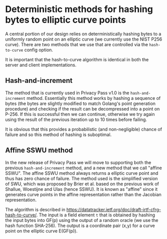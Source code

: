 # Deterministic methods for hashing bytes to elliptic curve points

A central portion of our design relies on deterministically hashing bytes to a
uniformly random point on an elliptic curve (we currently use the NIST P256
curve). There are two methods that we use that are controlled via the
`hash-to-curve` config option.

It is important that the hash-to-curve algorithm is identical in both the server
and client implementations.

## Hash-and-increment

The method that is currently used in Privacy Pass v1.0 is the
`hash-and-increment` method. Essentially this method works by hashing a
sequence of bytes (the bytes are slightly modified to match Golang's point
generation procedure) and checking if the result can be decompressed into a
point on P-256. If this is successful then we can continue, otherwise we try
again using the result of the previous iteration up to 10 times before failing.

It is obvious that this provides a probabilistic (and non-negligible) chance of
failure and so this method of hashing is suboptimal.

## Affine SSWU method

In the new release of Privacy Pass we will move to supporting both the previous
`hash-and-increment` method, and a new method that we call "affine SSWU". The
affine SSWU method always returns a elliptic curve point and thus has zero chance
of failure. The method used is the simplified version of SWU, which was proposed by Brier et al. based on the previous work of Shallue, Woestijne and Ulas (hence SSWU).
It is known as "affine" since it generates curve points in the affine
representation rather than the Jacobian representation.

The algorithm is described in <https://datatracker.ietf.org/doc/draft-irtf-cfrg-hash-to-curve/>. The input is a field element `t` that is obtained by hashing the input bytes into GF(p) using the output of a random oracle (we use the hash function SHA-256). The output is a coordinate pair (x,y) for a curve point on the  elliptic curve E(GF(p)).
